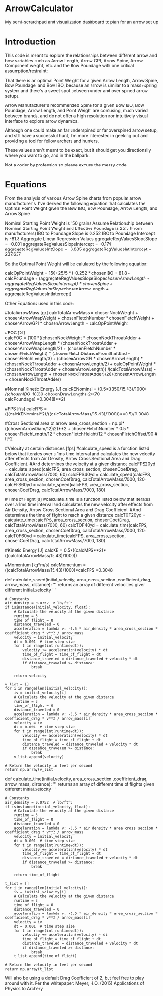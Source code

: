 # ArrowCalculator
My semi-scratchpad and visualization dashboard to plan for an arrow set up


# Introduction

This code is meant to explore the relationships between different arrow and bow variables 
such as Arrow Length, Arrow GPI, Arrow Spine, Arrow Component weight, etc. and the Bow Poundage
with one critical assumption/restraint:

That there is an optimal Point Weight for a given Arrow Length, Arrow Spine, Bow Poundage, and Bow IBO,
because an arrow is similar to a mass+spring system and there's a sweet spot between under and over spined
arrow setups.

Arrow Manufacturer's recommended Spine for a given Bow IBO, Bow Poundage, Arrow Length, and Point Weight
are confusing, much varied between brands, and do not offer a high resolution nor intuitively visual interface
to explore arrow dynamics.

Although one could make an far underspined or far overspined arrow setup, and still have a successful hunt,
I'm more interested in geeking out and providing a tool for fellow archers and hunters.

These values aren't meant to be exact, but it should get you directionally where you want to go, and in
the ballpark.

Not a coder by profession so please excuse the messy code.





# Equations

From the analysis of various Arrow Spine charts from popular arrow manufacturer's, I've derived the following equation
that calculates the Optimal Point Weight given the Bow IBO, Bow Poundage, Arrow Length, and Arrow Spine

Nominal Starting Point Weight is 150 grains
Assume Relationship between Nominal Starting Point Weight and Effective Poundage is 25:5 (From manufacturers)
IBO to Poundage Slope is 0.252
IBO to Poundage Intercept is -81.8
Aggregate Linear Regression Values
ggregateRegValuesSlopeSlope = -0.001
aggregateRegValuesSlopeIntercept = -0.174
aggregateRegValuesIntSlope = -3.885
aggregateRegValuesIntIntercept = 237.637

So the Optimal Point Weight will be calulated by the following equation:

calcOpPointWeight = 150+25/5 * (-0.252 * chosenIBO + 81.8 -calcPoundage + 
                    (aggregateRegValuesSlopeSlope*chosenArrowLength 
                    + aggregateRegValuesSlopeIntercept) * chosenSpine 
                    + aggregateRegValuesIntSlope*chosenArrowLength 
                    + aggregateRegValuesIntIntercept)  



Other Equations used in this code:

#totalArrowMass [gr]
calcTotalArrowMass = chosenNockWeight + chosenArrowWrapWeight + chosenFletchNumber * chosenFletchWeight + chosenArrowGPI * chosenArrowLength + calcOpPointWeight

#FOC [%]      
calcFOC = (100 *((chosenNockWeight * chosenNockThroatAdder + chosenArrowWrapLength * (chosenNockThroatAdder + chosenArrowWrapLength/2) 
            + (chosenFletchNumber * chosenFletchWeight) * (chosenFletchDistanceFromShaftEnd + chosenFletchLength/3) 
            + (chosenArrowGPI * chosenArrowLength) * (chosenNockThroatAdder + chosenArrowLength/2) 
            + calcOpPointWeight * (chosenNockThroatAdder + chosenArrowLength))
            /(calcTotalArrowMass) 
            - (chosenArrowLength + chosenNockThroatAdder)/2))/(chosenArrowLength + chosenNockThroatAdder)     

#Nominal Kinetic Energy [J]
calcKENominal = (0.5*((350/15.43)/1000)*((chosenIBO-10*(30-chosenDrawLength)-2*(70-calcPoundage))*0.3048)**2)

#FPS [f/s]
calcFPS = (((calcKENominal*2)/((calcTotalArrowMass/15.43)/1000))**0.5)/0.3048

#Cross Sectional area of arrow
area_cross_section = np.pi*((chosenArrowDiam/12)/2)**2 + chosenFletchNumber * 0.5 * chosenFletchLength/12 * chosenFletchHeight/12 * chosenFletchOffset/90  # ft^2

#Velocity at certain distances [fps]
#calculate_speed is a function listed below that iterates over a 1ms time interval and calculates the new velocity after effects from Air Density, Arrow Cross Sectional Area and Drag Coefficient.
#And determines the velocity at a given distance
calcFPS20yd = calculate_speed(calcFPS, area_cross_section, chosenCoefDrag, calcTotalArrowMass/7000, 60)
calcFPS40yd = calculate_speed(calcFPS, area_cross_section, chosenCoefDrag, calcTotalArrowMass/7000, 120)
calcFPS60yd = calculate_speed(calcFPS, area_cross_section, chosenCoefDrag, calcTotalArrowMass/7000, 180)

#Time of Flight [s]
#calculate_time is a function listed below that iterates over a 1ms time interval and calculates the new velocity after effects from Air Density, Arrow Cross Sectional Area and Drag Coefficient.
#And determines the time of flight to reach a given distance
calcTOF20yd = calculate_time(calcFPS, area_cross_section, chosenCoefDrag, calcTotalArrowMass/7000, 60)
calcTOF40yd = calculate_time(calcFPS, area_cross_section, chosenCoefDrag, calcTotalArrowMass/7000, 120)
calcTOF60yd = calculate_time(calcFPS, area_cross_section, chosenCoefDrag, calcTotalArrowMass/7000, 180)
  

#Kinetic Energy [J]
calcKE = 0.5*((calcMPS**2)*((calcTotalArrowMass/15.43)/1000))

#Momentum [kg*m/s]
calcMomentum = ((calcTotalArrowMass/15.43)/1000)*calcFPS *0.3048

def calculate_speed(initial_velocity, area_cross_section ,coefficient_drag, arrow_mass, distance):
    '''
    returns an array of different velocities given different initial_velocity
    '''

    # Constants
    air_density = 0.0752  # lb/ft^3
    if isinstance(initial_velocity, float):
        # Calculate the velocity at the given distance
        runtime = 3
        time_of_flight = 0
        distance_traveled = 0
        acceleration = lambda v: -0.5 * air_density * area_cross_section * coefficient_drag * v**2 / arrow_mass
        velocity = initial_velocity
        dt = 0.001  # time step size
        for t in range(int(runtime/dt)):
            velocity += acceleration(velocity) * dt
            time_of_flight = time_of_flight + dt
            distance_traveled = distance_traveled + velocity * dt
            if distance_traveled >= distance:
                break
        
        return velocity
        
    v_list = []
    for i in range(len(initial_velocity)):
        iv = initial_velocity[i]
        # Calculate the velocity at the given distance
        runtime = 3
        time_of_flight = 0
        distance_traveled = 0
        acceleration = lambda v: -0.5 * air_density * area_cross_section * coefficient_drag * v**2 / arrow_mass[i]
        velocity = iv
        dt = 0.001  # time step size
        for t in range(int(runtime/dt)):
            velocity += acceleration(velocity) * dt
            time_of_flight = time_of_flight + dt
            distance_traveled = distance_traveled + velocity * dt
            if distance_traveled >= distance:
                break
        v_list.append(velocity)

    # Return the velocity in feet per second
    return np.array(v_list)

def calculate_time(initial_velocity, area_cross_section ,coefficient_drag, arrow_mass, distance):
    '''
    returns an array of different time of flights given different initial_velocity
    '''

    # Constants
    air_density = 0.0752  # lb/ft^3
    if isinstance(initial_velocity, float):
        # Calculate the velocity at the given distance
        runtime = 3
        time_of_flight = 0
        distance_traveled = 0
        acceleration = lambda v: -0.5 * air_density * area_cross_section * coefficient_drag * v**2 / arrow_mass
        velocity = initial_velocity
        dt = 0.001  # time step size
        for t in range(int(runtime/dt)):
            velocity += acceleration(velocity) * dt
            time_of_flight = time_of_flight + dt
            distance_traveled = distance_traveled + velocity * dt
            if distance_traveled >= distance:
                break
        
        return time_of_flight
        
    t_list = []
    for i in range(len(initial_velocity)):
        iv = initial_velocity[i]
        # Calculate the velocity at the given distance
        runtime = 3
        time_of_flight = 0
        distance_traveled = 0
        acceleration = lambda v: -0.5 * air_density * area_cross_section * coefficient_drag * v**2 / arrow_mass[i]
        velocity = iv
        dt = 0.001  # time step size
        for t in range(int(runtime/dt)):
            velocity += acceleration(velocity) * dt
            time_of_flight = time_of_flight + dt
            distance_traveled = distance_traveled + velocity * dt
            if distance_traveled >= distance:
                break
        t_list.append(time_of_flight)

    # Return the velocity in feet per second
    return np.array(t_list)


Will also be using a default Drag Coefficient of 2, but feel free to play around with it.
Per the whitepaper: Meyer, H.O. (2015) Applications of Physics to Archery
